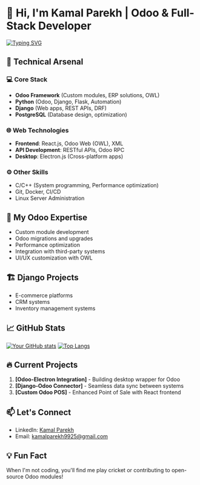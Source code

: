 # 👋 Hi, I'm Kamal Parekh | Odoo & Full-Stack Developer

[![Typing SVG](https://readme-typing-svg.demolab.com?font=Fira+Code&pause=1000&color=38C172&width=435&lines=Odoo+Specialist;Python+Developer;Django+Backend+Engineer;Full-Stack+Enthusiast)](https://git.io/typing-svg)

## 🔧 Technical Arsenal

### 💻 Core Stack
- **Odoo Framework** (Custom modules, ERP solutions, OWL)
- **Python** (Odoo, Django, Flask, Automation)
- **Django** (Web apps, REST APIs, DRF)
- **PostgreSQL** (Database design, optimization)

### 🌐 Web Technologies
- **Frontend**: React.js, Odoo Web (OWL), XML
- **API Development**: RESTful APIs, Odoo RPC
- **Desktop**: Electron.js (Cross-platform apps)

### ⚙️ Other Skills
- C/C++ (System programming, Performance optimization)
- Git, Docker, CI/CD
- Linux Server Administration

## 🚀 My Odoo Expertise
- Custom module development
- Odoo migrations and upgrades
- Performance optimization
- Integration with third-party systems
- UI/UX customization with OWL

## 🏗️ Django Projects
- E-commerce platforms
- CRM systems
- Inventory management systems

## 📈 GitHub Stats
[![Your GitHub stats](https://github-readme-stats.vercel.app/api?username=/kaalprogrammer&show_icons=true&theme=radical)](https://github.com//kaalprogrammer)
[![Top Langs](https://github-readme-stats.vercel.app/api/top-langs/?username=/kaalprogrammer&layout=compact&theme=radical)](https://github.com//kaalprogrammer)

## 🔥 Current Projects
1. **[Odoo-Electron Integration]** - Building desktop wrapper for Odoo
2. **[Django-Odoo Connector]** - Seamless data sync between systems
3. **[Custom Odoo POS]** - Enhanced Point of Sale with React frontend

## 📫 Let's Connect
- LinkedIn: [Kamal Parekh](www.linkedin.com/in/kamal-parekh-08344516a)
- Email: kamalparekh9925@gmail.com

## 💡 Fun Fact
When I'm not coding, you'll find me play cricket or contributing to open-source Odoo modules!

<!---
kaalprogrammer/kaalprogrammer is a ✨ special ✨ repository because its `README.md` (this file) appears on your GitHub profile.
You can click the Preview link to take a look at your changes.
--->
